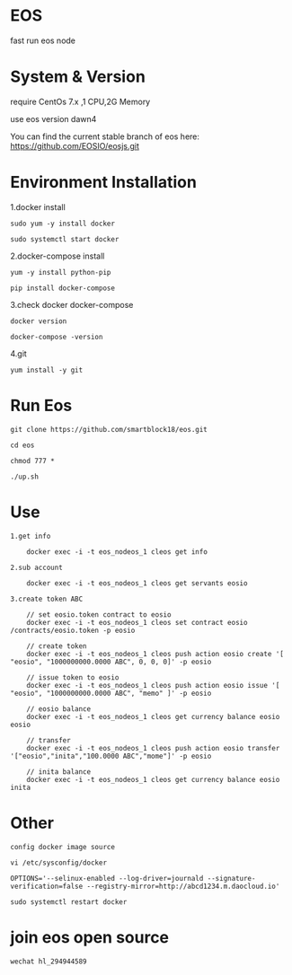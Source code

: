 # EOS
 
 fast run eos node

# System & Version

 require CentOs 7.x ,1 CPU,2G Memory

 use eos version dawn4
 
 You can find the current stable branch of eos here: https://github.com/EOSIO/eosjs.git

# Environment Installation

1.docker install

	sudo yum -y install docker
	
	sudo systemctl start docker
	
2.docker-compose install

	yum -y install python-pip
	
	pip install docker-compose
	
3.check docker docker-compose

	docker version
	
	docker-compose -version

4.git

	yum install -y git

# Run Eos

	git clone https://github.com/smartblock18/eos.git
	
	cd eos
	
	chmod 777 *
	
	./up.sh
	
# Use

	1.get info
	
		docker exec -i -t eos_nodeos_1 cleos get info
	
	2.sub account
	
		docker exec -i -t eos_nodeos_1 cleos get servants eosio
		
	3.create token ABC
		
		// set eosio.token contract to eosio
		docker exec -i -t eos_nodeos_1 cleos set contract eosio /contracts/eosio.token -p eosio
		
		// create token 
		docker exec -i -t eos_nodeos_1 cleos push action eosio create '[ "eosio", "1000000000.0000 ABC", 0, 0, 0]' -p eosio
		
		// issue token to eosio
		docker exec -i -t eos_nodeos_1 cleos push action eosio issue '[ "eosio", "1000000000.0000 ABC", "memo" ]' -p eosio
		
		// eosio balance
		docker exec -i -t eos_nodeos_1 cleos get currency balance eosio eosio
		
		// transfer
		docker exec -i -t eos_nodeos_1 cleos push action eosio transfer '["eosio","inita","100.0000 ABC","mome"]' -p eosio
		
		// inita balance
		docker exec -i -t eos_nodeos_1 cleos get currency balance eosio inita
		

# Other

	config docker image source 
	
	vi /etc/sysconfig/docker
	
	OPTIONS='--selinux-enabled --log-driver=journald --signature-verification=false --registry-mirror=http://abcd1234.m.daocloud.io'
	
	sudo systemctl restart docker
	
# join eos open source 

	wechat hl_294944589

